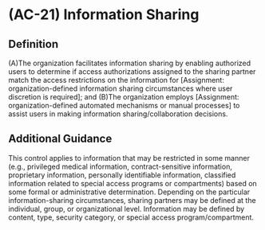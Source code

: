 
# (AC-21) Information Sharing

## Definition

(A)The organization facilitates information sharing by enabling authorized users to determine if access authorizations assigned to the sharing partner match the access restrictions on the information for [Assignment: organization-defined information sharing circumstances where user discretion is required]; and
(B)The organization employs [Assignment: organization-defined automated mechanisms or manual processes] to assist users in making information sharing/collaboration decisions.

## Additional Guidance

This control applies to information that may be restricted in some manner (e.g., privileged medical information, contract-sensitive information, proprietary information, personally identifiable information, classified information related to special access programs or compartments) based on some formal or administrative determination. Depending on the particular information-sharing circumstances, sharing partners may be defined at the individual, group, or organizational level. Information may be defined by content, type, security category, or special access program/compartment.
